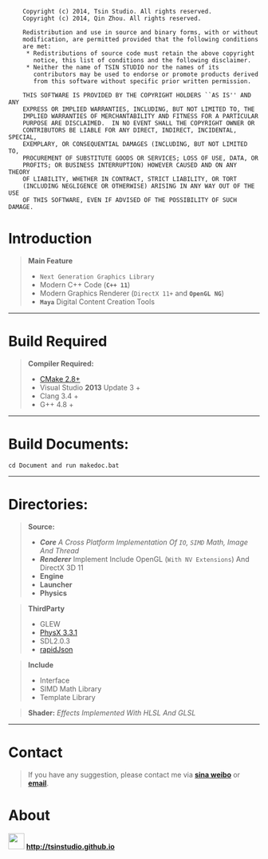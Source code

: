 ````
    Copyright (c) 2014, Tsin Studio. All rights reserved.
    Copyright (c) 2014, Qin Zhou. All rights reserved.

    Redistribution and use in source and binary forms, with or without
    modification, are permitted provided that the following conditions
    are met:
     * Redistributions of source code must retain the above copyright
       notice, this list of conditions and the following disclaimer.
     * Neither the name of TSIN STUDIO nor the names of its
       contributors may be used to endorse or promote products derived
       from this software without specific prior written permission.

    THIS SOFTWARE IS PROVIDED BY THE COPYRIGHT HOLDERS ``AS IS'' AND ANY
    EXPRESS OR IMPLIED WARRANTIES, INCLUDING, BUT NOT LIMITED TO, THE
    IMPLIED WARRANTIES OF MERCHANTABILITY AND FITNESS FOR A PARTICULAR
    PURPOSE ARE DISCLAIMED.  IN NO EVENT SHALL THE COPYRIGHT OWNER OR
    CONTRIBUTORS BE LIABLE FOR ANY DIRECT, INDIRECT, INCIDENTAL, SPECIAL,
    EXEMPLARY, OR CONSEQUENTIAL DAMAGES (INCLUDING, BUT NOT LIMITED TO,
    PROCUREMENT OF SUBSTITUTE GOODS OR SERVICES; LOSS OF USE, DATA, OR
    PROFITS; OR BUSINESS INTERRUPTION) HOWEVER CAUSED AND ON ANY THEORY
    OF LIABILITY, WHETHER IN CONTRACT, STRICT LIABILITY, OR TORT
    (INCLUDING NEGLIGENCE OR OTHERWISE) ARISING IN ANY WAY OUT OF THE USE
    OF THIS SOFTWARE, EVEN IF ADVISED OF THE POSSIBILITY OF SUCH DAMAGE.    
````

Introduction
=========
> **Main Feature**
> 
>* `Next Generation Graphics Library` 
>* Modern C++ Code (**`C++ 11`**)
>* Modern Graphics Renderer (`DirectX 11+` and **`OpenGL NG`**)
>* **`Maya`** Digital Content Creation Tools

----------

Build Required
=========

> **Compiler Required:**
> 
>* [CMake 2.8+][1]
>* Visual Studio **2013** Update 3 +
>* Clang 3.4 +
>* G++ 4.8 +

----------

Build Documents:
=========
    cd Document and run makedoc.bat

----------


Directories:
=========

> **Source:**
> 
>* ***Core***   *A Cross Platform Implementation Of `IO`, `SIMD` Math, Image And Thread*  
>* ***Renderer***   Implement Include OpenGL (`With NV Extensions`) And DirectX 3D 11
>*  **Engine**
>* **Launcher**
>* **Physics**
    
> **ThirdParty**
> 
>*  GLEW
>*  [PhysX 3.3.1][2]
>*  SDL2.0.3
>*  [rapidJson][3]

> **Include**
>
>*  Interface
>*  SIMD Math Library
>* Template Library


> **Shader:**  *Effects Implemented With HLSL And GLSL*
    


----------

Contact
=========
> If you have any suggestion, please contact me via [**sina weibo**](http://weibo.com/tsinstudio) or [**email**](mailto:dsotsen@gmail.com). 

About 
=========

<img src="https://raw.githubusercontent.com/TsinStudio/kaleido3d/master/Source/Core/Win32Res/ic_launcher.ico" width="32" height="32"> **http://tsinstudio.github.io**

[1]: http://www.cmake.org
[2]: https://developer.nvidia.com/gameworksdownload
[3]: https://github.com/miloyip/rapidjson
